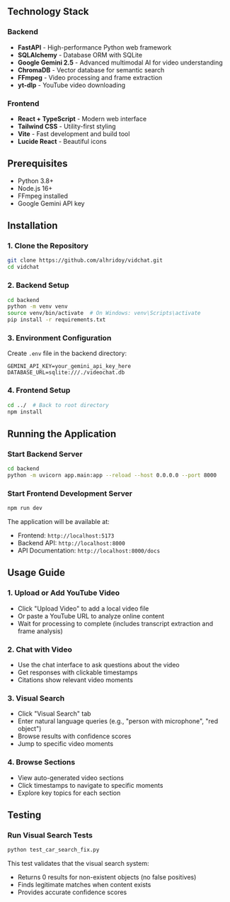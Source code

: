 
## Technology Stack

### Backend
- **FastAPI** - High-performance Python web framework
- **SQLAlchemy** - Database ORM with SQLite
- **Google Gemini 2.5** - Advanced multimodal AI for video understanding
- **ChromaDB** - Vector database for semantic search
- **FFmpeg** - Video processing and frame extraction
- **yt-dlp** - YouTube video downloading

### Frontend
- **React + TypeScript** - Modern web interface
- **Tailwind CSS** - Utility-first styling
- **Vite** - Fast development and build tool
- **Lucide React** - Beautiful icons

## Prerequisites

- Python 3.8+
- Node.js 16+
- FFmpeg installed
- Google Gemini API key

## Installation

### 1. Clone the Repository
```bash
git clone https://github.com/alhridoy/vidchat.git
cd vidchat
```

### 2. Backend Setup
```bash
cd backend
python -m venv venv
source venv/bin/activate  # On Windows: venv\Scripts\activate
pip install -r requirements.txt
```

### 3. Environment Configuration
Create `.env` file in the backend directory:
```env
GEMINI_API_KEY=your_gemini_api_key_here
DATABASE_URL=sqlite:///./videochat.db
```

### 4. Frontend Setup
```bash
cd ../  # Back to root directory
npm install
```

## Running the Application

### Start Backend Server
```bash
cd backend
python -m uvicorn app.main:app --reload --host 0.0.0.0 --port 8000
```

### Start Frontend Development Server
```bash
npm run dev
```

The application will be available at:
- Frontend: `http://localhost:5173`
- Backend API: `http://localhost:8000`
- API Documentation: `http://localhost:8000/docs`

## Usage Guide

### 1. **Upload or Add YouTube Video**
- Click "Upload Video" to add a local video file
- Or paste a YouTube URL to analyze online content
- Wait for processing to complete (includes transcript extraction and frame analysis)

### 2. **Chat with Video**
- Use the chat interface to ask questions about the video
- Get responses with clickable timestamps
- Citations show relevant video moments

### 3. **Visual Search**
- Click "Visual Search" tab
- Enter natural language queries (e.g., "person with microphone", "red object")
- Browse results with confidence scores
- Jump to specific video moments

### 4. **Browse Sections**
- View auto-generated video sections
- Click timestamps to navigate to specific moments
- Explore key topics for each section

## Testing

### Run Visual Search Tests
```bash
python test_car_search_fix.py
```

This test validates that the visual search system:
- Returns 0 results for non-existent objects (no false positives)
- Finds legitimate matches when content exists
- Provides accurate confidence scores


